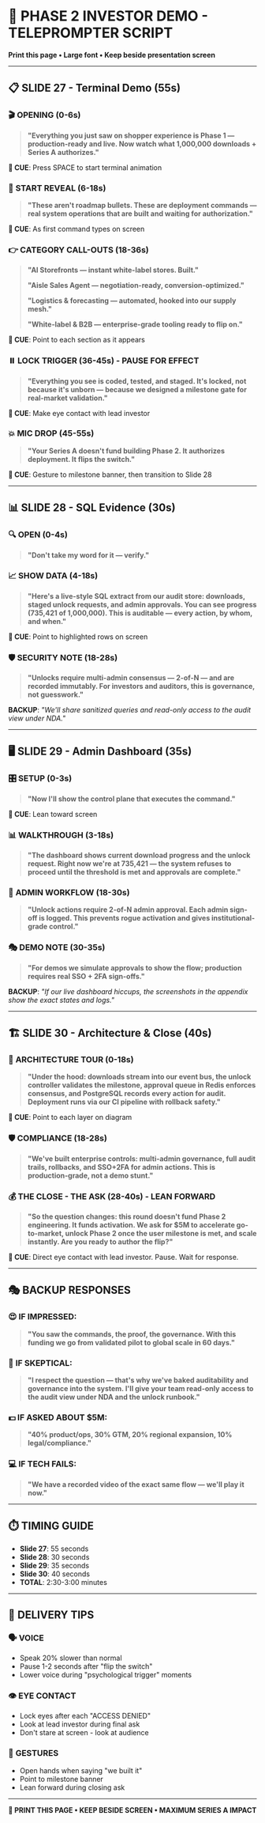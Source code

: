 # 🎤 PHASE 2 INVESTOR DEMO - TELEPROMPTER SCRIPT

**Print this page • Large font • Keep beside presentation screen**

---

## 📋 **SLIDE 27** - Terminal Demo (55s)

### 🎬 **OPENING** (0-6s)
> **"Everything you just saw on shopper experience is Phase 1 — production-ready and live. Now watch what 1,000,000 downloads + Series A authorizes."**

**🎯 CUE**: Press SPACE to start terminal animation

### 🚀 **START REVEAL** (6-18s)
> **"These aren't roadmap bullets. These are deployment commands — real system operations that are built and waiting for authorization."**

**🎯 CUE**: As first command types on screen

### 👉 **CATEGORY CALL-OUTS** (18-36s)
> **"AI Storefronts — instant white-label stores. Built."**
> 
> **"Aisle Sales Agent — negotiation-ready, conversion-optimized."**
> 
> **"Logistics & forecasting — automated, hooked into our supply mesh."**
> 
> **"White-label & B2B — enterprise-grade tooling ready to flip on."**

**🎯 CUE**: Point to each section as it appears

### ⏸️ **LOCK TRIGGER** (36-45s) - PAUSE FOR EFFECT
> **"Everything you see is coded, tested, and staged. It's locked, not because it's unborn — because we designed a milestone gate for real-market validation."**

**🎯 CUE**: Make eye contact with lead investor

### 💥 **MIC DROP** (45-55s)
> **"Your Series A doesn't fund building Phase 2. It authorizes deployment. It flips the switch."**

**🎯 CUE**: Gesture to milestone banner, then transition to Slide 28

---

## 📊 **SLIDE 28** - SQL Evidence (30s)

### 🔍 **OPEN** (0-4s)
> **"Don't take my word for it — verify."**

### 📈 **SHOW DATA** (4-18s)  
> **"Here's a live-style SQL extract from our audit store: downloads, staged unlock requests, and admin approvals. You can see progress (735,421 of 1,000,000). This is auditable — every action, by whom, and when."**

**🎯 CUE**: Point to highlighted rows on screen

### 🛡️ **SECURITY NOTE** (18-28s)
> **"Unlocks require multi-admin consensus — 2-of-N — and are recorded immutably. For investors and auditors, this is governance, not guesswork."**

**BACKUP**: *"We'll share sanitized queries and read-only access to the audit view under NDA."*

---

## 🖥️ **SLIDE 29** - Admin Dashboard (35s)

### 🎛️ **SETUP** (0-3s)
> **"Now I'll show the control plane that executes the command."**

**🎯 CUE**: Lean toward screen

### 📊 **WALKTHROUGH** (3-18s)
> **"The dashboard shows current download progress and the unlock request. Right now we're at 735,421 — the system refuses to proceed until the threshold is met and approvals are complete."**

### 👥 **ADMIN WORKFLOW** (18-30s)
> **"Unlock actions require 2-of-N admin approval. Each admin sign-off is logged. This prevents rogue activation and gives institutional-grade control."**

### 🎭 **DEMO NOTE** (30-35s)
> **"For demos we simulate approvals to show the flow; production requires real SSO + 2FA sign-offs."**

**BACKUP**: *"If our live dashboard hiccups, the screenshots in the appendix show the exact states and logs."*

---

## 🏗️ **SLIDE 30** - Architecture & Close (40s)

### 🔧 **ARCHITECTURE TOUR** (0-18s)
> **"Under the hood: downloads stream into our event bus, the unlock controller validates the milestone, approval queue in Redis enforces consensus, and PostgreSQL records every action for audit. Deployment runs via our CI pipeline with rollback safety."**

**🎯 CUE**: Point to each layer on diagram

### 🛡️ **COMPLIANCE** (18-28s)
> **"We've built enterprise controls: multi-admin governance, full audit trails, rollbacks, and SSO+2FA for admin actions. This is production-grade, not a demo stunt."**

### 💰 **THE CLOSE - THE ASK** (28-40s) - LEAN FORWARD
> **"So the question changes: this round doesn't fund Phase 2 engineering. It funds activation. We ask for $5M to accelerate go-to-market, unlock Phase 2 once the user milestone is met, and scale instantly. Are you ready to author the flip?"**

**🎯 CUE**: Direct eye contact with lead investor. Pause. Wait for response.

---

## 🎭 **BACKUP RESPONSES**

### 😍 **IF IMPRESSED:**
> **"You saw the commands, the proof, the governance. With this funding we go from validated pilot to global scale in 60 days."**

### 🤔 **IF SKEPTICAL:**
> **"I respect the question — that's why we've baked auditability and governance into the system. I'll give your team read-only access to the audit view under NDA and the unlock runbook."**

### 💵 **IF ASKED ABOUT $5M:**
> **"40% product/ops, 30% GTM, 20% regional expansion, 10% legal/compliance."**

### 💻 **IF TECH FAILS:**
> **"We have a recorded video of the exact same flow — we'll play it now."**

---

## ⏱️ **TIMING GUIDE**

- **Slide 27**: 55 seconds
- **Slide 28**: 30 seconds  
- **Slide 29**: 35 seconds
- **Slide 30**: 40 seconds
- **TOTAL**: 2:30-3:00 minutes

---

## 🎯 **DELIVERY TIPS**

### 🗣️ **VOICE**
- Speak 20% slower than normal
- Pause 1-2 seconds after "flip the switch"
- Lower voice during "psychological trigger" moments

### 👁️ **EYE CONTACT**
- Lock eyes after each "ACCESS DENIED"
- Look at lead investor during final ask
- Don't stare at screen - look at audience

### 🤲 **GESTURES**
- Open hands when saying "we built it"
- Point to milestone banner  
- Lean forward during closing ask

---

**🎤 PRINT THIS PAGE • KEEP BESIDE SCREEN • MAXIMUM SERIES A IMPACT**